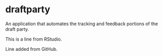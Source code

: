 # draftparty
An application that automates the tracking and feedback portions of the draft party.

This is a line from RStudio.

Line added from GitHub.
